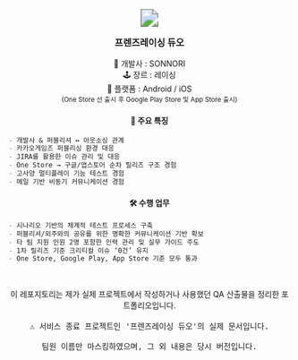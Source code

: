 <p align="center">
  <img src="https://github.com/user-attachments/assets/6621e6a1-ea0d-4e9a-b1fe-5af3afbbd9b7" style="transform: scale(2);" />
</p>
<h3 align="center">프렌즈레이싱 듀오</h3>
<p align="center">🏢 개발사 : SONNORI<br>🕹️ 장르 : 레이싱<br>📱 플랫폼 : Android / iOS<br><sub>(One Store 선 출시 후 Google Play Store 및 App Store 출시)</sub></p>

<h4 align="center">📌 주요 특징</h4>
    
```md
- 개발사 & 퍼블리셔 ↔ 아웃소싱 관계
- 카카오게임즈 퍼블리싱 환경 대응
- JIRA를 활용한 이슈 관리 및 대응
- One Store → 구글/앱스토어 순차 릴리즈 구조 경험
- 고사양 멀티플레이 기능 테스트 경험
- 메일 기반 비동기 커뮤니케이션 경험
```

<h4 align="center">🛠 수행 업무 </h4>
    
```md
- 시나리오 기반의 체계적 테스트 프로세스 구축
- 퍼블리셔/외주와의 공유를 위한 명확한 커뮤니케이션 기반 확보
- 타 팀 지원 인원 2명 포함한 인력 관리 및 실무 가이드 주도
- 1차 릴리즈 기준 크리티컬 이슈 ‘0건’ 유지
- One Store, Google Play, App Store 기준 모두 통과
```

<br>

<p align="center">이 레포지토리는 제가 실제 프로젝트에서 작성하거나 사용했던 QA 산출물을 정리한 포트폴리오입니다.
  <br><br>
  <kbd>&nbsp;&nbsp;⚠️ 서비스 종료 프로젝트인 '프렌즈레이싱 듀오'의 실제 문서입니다.&nbsp;&nbsp;<br><br>팀원 이름만 마스킹하였으며, 그 외 내용은 당시 버전입니다.</kbd></p>

